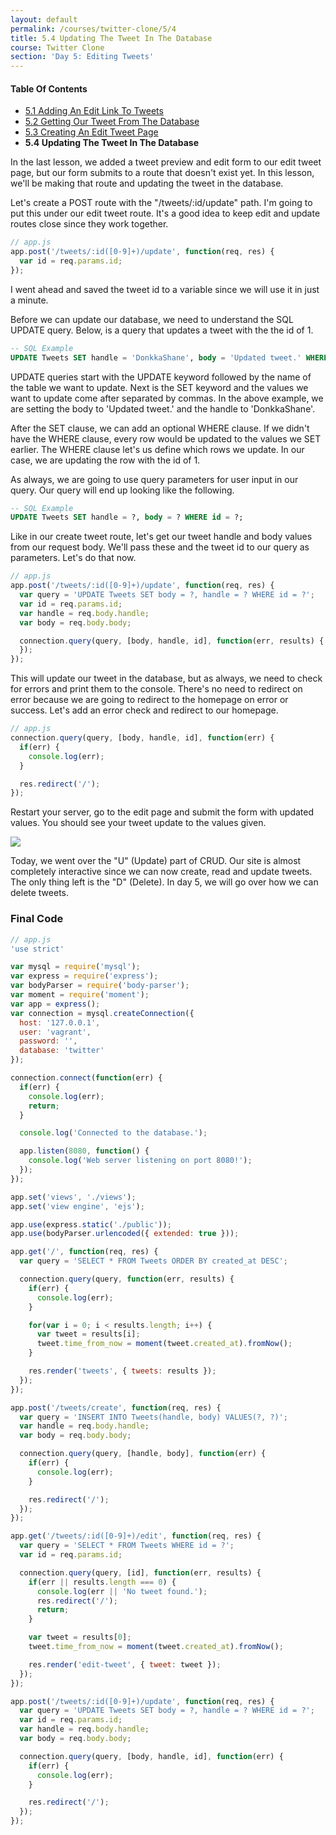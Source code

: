 ```yaml
---
layout: default
permalink: /courses/twitter-clone/5/4
title: 5.4 Updating The Tweet In The Database
course: Twitter Clone
section: 'Day 5: Editing Tweets'
---
```


#### Table Of Contents

- [5.1 Adding An Edit Link To Tweets](/learn/courses/twitter-clone/5/1)
- [5.2 Getting Our Tweet From The Database](/learn/courses/twitter-clone/5/2)
- [5.3 Creating An Edit Tweet Page](/learn/courses/twitter-clone/5/3)
- **5.4 Updating The Tweet In The Database**

In the last lesson, we added a tweet preview and edit form to our edit tweet page, but our form submits to a route that doesn't exist yet.  In this lesson, we'll be making that route and updating the tweet in the database.

Let's create a POST route with the "/tweets/:id/update" path.  I'm going to put this under our edit tweet route.  It's a good idea to keep edit and update routes close since they work together.

```javascript
// app.js
app.post('/tweets/:id([0-9]+)/update', function(req, res) {
  var id = req.params.id;
});
```

I went ahead and saved the tweet id to a variable since we will use it in just a minute.

Before we can update our database, we need to understand the SQL UPDATE query.  Below, is a query that updates a tweet with the the id of 1.

```sql
-- SQL Example
UPDATE Tweets SET handle = 'DonkkaShane', body = 'Updated tweet.' WHERE id = 1;
```

UPDATE queries start with the UPDATE keyword followed by the name of the table we want to update.  Next is the SET keyword and the values we want to update come after separated by commas.  In the above example, we are setting the body to 'Updated tweet.' and the handle to 'DonkkaShane'.

After the SET clause, we can add an optional WHERE clause.  If we didn't have the WHERE clause, every row would be updated to the values we SET earlier.  The WHERE clause let's us define which rows we update.  In our case, we are updating the row with the id of 1.

As always, we are going to use query parameters for user input in our query.  Our query will end up looking like the following.

```sql
-- SQL Example
UPDATE Tweets SET handle = ?, body = ? WHERE id = ?;
```

Like in our create tweet route, let's get our tweet handle and body values from our request body.  We'll pass these and the tweet id to our query as parameters.  Let's do that now.

```javascript
// app.js
app.post('/tweets/:id([0-9]+)/update', function(req, res) {
  var query = 'UPDATE Tweets SET body = ?, handle = ? WHERE id = ?';
  var id = req.params.id;
  var handle = req.body.handle;
  var body = req.body.body;

  connection.query(query, [body, handle, id], function(err, results) {
  });
});
```

This will update our tweet in the database, but as always, we need to check for errors and print them to the console.  There's no need to redirect on error because we are going to redirect to the homepage on error or success.  Let's add an error check and redirect to our homepage.

```javascript
// app.js
connection.query(query, [body, handle, id], function(err) {
  if(err) {
    console.log(err);
  }

  res.redirect('/');
});
```

Restart your server, go to the edit page and submit the form with updated values.  You should see your tweet update to the values given.

![](https://s3.amazonaws.com/spark-school/courses/twitter-clone/5/5-4-updated-tweet-in-feed.png)

Today, we went over the "U" (Update) part of CRUD.  Our site is almost completely interactive since we can now create, read and update tweets.  The only thing left is the "D" (Delete).  In day 5, we will go over how we can delete tweets.

### Final Code

```javascript
// app.js
'use strict'

var mysql = require('mysql');
var express = require('express');
var bodyParser = require('body-parser');
var moment = require('moment');
var app = express();
var connection = mysql.createConnection({
  host: '127.0.0.1',
  user: 'vagrant',
  password: '',
  database: 'twitter'
});

connection.connect(function(err) {
  if(err) {
    console.log(err);
    return;
  }

  console.log('Connected to the database.');

  app.listen(8080, function() {
    console.log('Web server listening on port 8080!');
  });
});

app.set('views', './views');
app.set('view engine', 'ejs');

app.use(express.static('./public'));
app.use(bodyParser.urlencoded({ extended: true }));

app.get('/', function(req, res) {
  var query = 'SELECT * FROM Tweets ORDER BY created_at DESC';

  connection.query(query, function(err, results) {
    if(err) {
      console.log(err);
    }

    for(var i = 0; i < results.length; i++) {
      var tweet = results[i];
      tweet.time_from_now = moment(tweet.created_at).fromNow();
    }

    res.render('tweets', { tweets: results });
  });
});

app.post('/tweets/create', function(req, res) {
  var query = 'INSERT INTO Tweets(handle, body) VALUES(?, ?)';
  var handle = req.body.handle;
  var body = req.body.body;

  connection.query(query, [handle, body], function(err) {
    if(err) {
      console.log(err);
    }

    res.redirect('/');
  });
});

app.get('/tweets/:id([0-9]+)/edit', function(req, res) {
  var query = 'SELECT * FROM Tweets WHERE id = ?';
  var id = req.params.id;

  connection.query(query, [id], function(err, results) {
    if(err || results.length === 0) {
      console.log(err || 'No tweet found.');
      res.redirect('/');
      return;
    }

    var tweet = results[0];
    tweet.time_from_now = moment(tweet.created_at).fromNow();

    res.render('edit-tweet', { tweet: tweet });
  });
});

app.post('/tweets/:id([0-9]+)/update', function(req, res) {
  var query = 'UPDATE Tweets SET body = ?, handle = ? WHERE id = ?';
  var id = req.params.id;
  var handle = req.body.handle;
  var body = req.body.body;

  connection.query(query, [body, handle, id], function(err) {
    if(err) {
      console.log(err);
    }

    res.redirect('/');
  });
});
```
